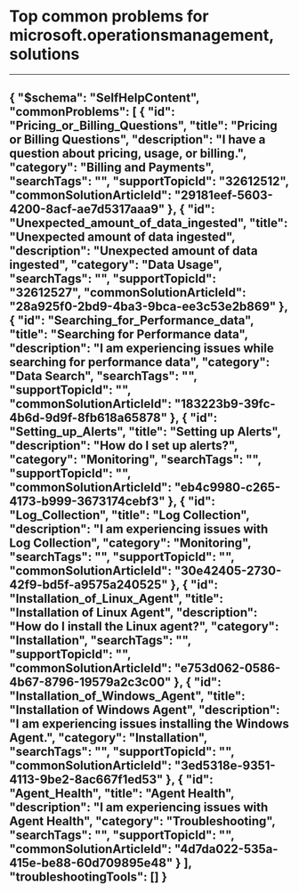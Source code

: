 <properties
	pageTitle="Top common problems for microsoft.operationsmanagement, solutions"
	description="Top common problems for microsoft.operationsmanagement, solutions"        
	service="microsoft.operationsmanagement"
	resource="solutions"
	resourceTags=""
	authors="adoylemsft,yossiy,dalek"
	ms.author="yossiy,dalek"
	displayOrder=""
	articleId="79e14f07-289f-43b2-8eb0-4acf0d366bfd"
	selfHelpType="diagnoseandsolve"
	productPesIds="15725"
	cloudEnvironments="public"
/>
# Top common problems for microsoft.operationsmanagement, solutions
---
{
    "$schema": "SelfHelpContent",
    "commonProblems": [
        {
            "id": "Pricing_or_Billing_Questions",
            "title": "Pricing or Billing Questions",
            "description": "I have a question about pricing, usage, or billing.",
            "category": "Billing and Payments",
            "searchTags": "",
            "supportTopicId": "32612512",
            "commonSolutionArticleId": "29181eef-5603-4200-8acf-ae7d5317aaa9"
        },
        {
            "id": "Unexpected_amount_of_data_ingested",
            "title": "Unexpected amount of data ingested",
            "description": "Unexpected amount of data ingested",
            "category": "Data Usage",
            "searchTags": "",
            "supportTopicId": "32612527",
            "commonSolutionArticleId": "28a925f0-2bd9-4ba3-9bca-ee3c53e2b869"
        },
        {
            "id": "Searching_for_Performance_data",
            "title": "Searching for Performance data",
            "description": "I am experiencing issues while searching for performance data",
            "category": "Data Search",
            "searchTags": "",
            "supportTopicId": "",
            "commonSolutionArticleId": "183223b9-39fc-4b6d-9d9f-8fb618a65878"
        },
        {
            "id": "Setting_up_Alerts",
            "title": "Setting up Alerts",
            "description": "How do I set up alerts?",
            "category": "Monitoring",
            "searchTags": "",
            "supportTopicId": "",
            "commonSolutionArticleId": "eb4c9980-c265-4173-b999-3673174cebf3"
        },
        {
            "id": "Log_Collection",
            "title": "Log Collection",
            "description": "I am experiencing issues with Log Collection",
            "category": "Monitoring",
            "searchTags": "",
            "supportTopicId": "",
            "commonSolutionArticleId": "30e42405-2730-42f9-bd5f-a9575a240525"
        },
        {
            "id": "Installation_of_Linux_Agent",
            "title": "Installation of Linux Agent",
            "description": "How do I install the Linux agent?",
            "category": "Installation",
            "searchTags": "",
            "supportTopicId": "",
            "commonSolutionArticleId": "e753d062-0586-4b67-8796-19579a2c3c00"
        },
        {
            "id": "Installation_of_Windows_Agent",
            "title": "Installation of Windows Agent",
            "description": "I am experiencing issues installing the Windows Agent.",
            "category": "Installation",
            "searchTags": "",
            "supportTopicId": "",
            "commonSolutionArticleId": "3ed5318e-9351-4113-9be2-8ac667f1ed53"
        },
        {
            "id": "Agent_Health",
            "title": "Agent Health",
            "description": "I am experiencing issues with Agent Health",
            "category": "Troubleshooting",
            "searchTags": "",
            "supportTopicId": "",
            "commonSolutionArticleId": "4d7da022-535a-415e-be88-60d709895e48"
        }
    ],
    "troubleshootingTools": []
}
---
